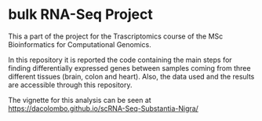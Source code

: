# bulk RNA-Seq Project
This a part of the project for the Trascriptomics course of the MSc Bioinformatics for Computational Genomics.

In this repository it is reported the code containing the main steps for finding differentially expressed genes between samples coming from three different tissues (brain, colon and heart). Also, the data used and the results are accessible through this repository.

The vignette for this analysis can be seen at https://dacolombo.github.io/scRNA-Seq-Substantia-Nigra/
